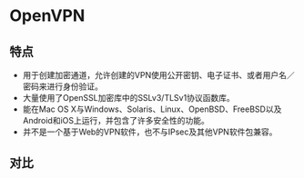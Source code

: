 # OpenVPN

## 特点
- 用于创建加密通道，允许创建的VPN使用公开密钥、电子证书、或者用户名／密码来进行身份验证。
- 大量使用了OpenSSL加密库中的SSLv3/TLSv1协议函数库。
- 能在Mac OS X与Windows、Solaris、Linux、OpenBSD、FreeBSD以及Android和iOS上运行，并包含了许多安全性的功能。
- 并不是一个基于Web的VPN软件，也不与IPsec及其他VPN软件包兼容。

## 对比
